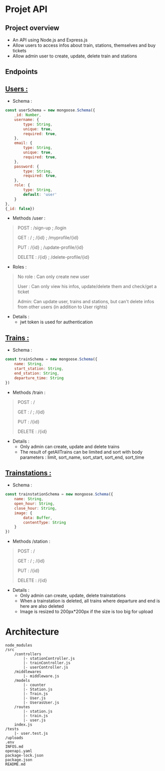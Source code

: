 # Projet API
## Project overview
- An API using Node.js and Express.js
- Allow users to access infos about train, stations, themselves and buy tickets
- Allow admin user to create, update, delete train and stations

## Endpoints
## <ins>Users :</ins>
* Schema :
```js
const userSchema = new mongoose.Schema({
    _id: Number,
    username: {
        type: String,
        unique: true,
        required: true,
    },
    email: {
        type: String,
        unique: true,
        required: true,
    },
    password: {
        type: String,
        required: true,
    },
    role: {
        type: String,
        default: 'user'
    }
},
{_id: false})
```

* Methods /user :
> POST : /sign-up ; /login
>
> GET : / ; /{id} ; /myprofile/{id}
>
> PUT : /{id} ; /update-profile/{id}
>
> DELETE : /{id} ; /delete-profile/{id}

* Roles :
> No role : Can only create new user
>
> User : Can only view his infos, update/delete them and check/get a ticket
>
> Admin: Can update user, trains and stations, but can't delete infos from other users (in addition to User rights)

* Details :
    - jwt token is used for authentication

## <ins>Trains :</ins>
* Schema :
```js
const trainSchema = new mongoose.Schema({
    name: String,
    start_station: String,
    end_station: String,
    departure_time: String
})
```

* Methods /train :
> POST : /
>
> GET : / ; /{id}
>
> PUT : /{id}
>
> DELETE : /{id}

* Details :
    - Only admin can create, update and delete trains
    - The result of getAllTrains can be limited and sort with body parameters : limit, sort_name, sort_start, sort_end, sort_time

## <ins>Trainstations :</ins>
* Schema :
```js
const trainstationSchema = new mongoose.Schema({
    name: String,
    open_hour: String,
    close_hour: String,
    image: {
        data: Buffer,
        contentType: String
    }
})
```

* Methods /station :
> POST : /
>
> GET : / ; /{id}
>
> PUT : /{id}
>
> DELETE : /{id}

* Details :
    - Only admin can create, update, delete trainstations
    - When a trainstation is deleted, all trains where departure and end is here are also deleted
    - Image is resized to 200px*200px if the size is too big for upload

# Architecture
```
node_modules
/src
    /controllers
        |- stationController.js
        |- trainController.js
        |- userController.js
    /middlewares
        |- middleware.js
    /models
        |- counter
        |- Station.js
        |- Train.js
        |- User.js
        |- UserasUser.js
    /routes
        |- station.js
        |- train.js
        |- user.js
    index.js
/tests
    |- user.test.js
/uploads
.env
INFOS.md
openapi.yaml
package-lock.json
package.json
README.md
```
